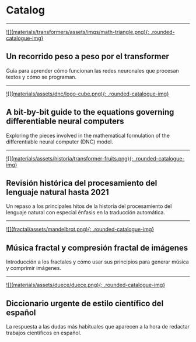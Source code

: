 # Catalog

<hr>

<div class="content-2columns catalog" markdown>
<a href="transformers/intro">![](materials/transformers/assets/imgs/math-triangle.png){: .rounded-catalogue-img}</a>

<div>
<h2>Un recorrido peso a peso por el transformer</h2> 

Guía para aprender cómo funcionan las redes neuronales que procesan textos y cómo se programan.
</div>
</div>

<hr>

<div class="content-2columns catalog" markdown>
<a href="dnc">![](materials/assets/dnc/logo-cube.png){: .rounded-catalogue-img}</a>

<div>
<h2>A bit-by-bit guide to the equations governing differentiable neural computers</h2>

Exploring the pieces involved in the mathematical formulation of the differentiable neural computer (DNC) model.
</div>
</div>

<hr>

<div class="content-2columns catalog" markdown>
<a href="historia">![](materials/assets/historia/transformer-fruits.png){: .rounded-catalogue-img}</a>

<div>
<h2>Revisión histórica del procesamiento del lenguaje natural hasta 2021</h2>

Un repaso a los principales hitos de la historia del procesamiento del lenguaje natural con especial énfasis en la traducción automática.
</div>
</div>

<hr> 

<div class="content-2columns catalog" markdown>
<a href="../fractal">![](fractal/assets/mandelbrot.png){: .rounded-catalogue-img}</a>

<div>
<h2>Música fractal y compresión fractal de imágenes</h2>

Introducción a los fractales y cómo usar sus principios para generar música y comprimir imágenes.
</div>
</div>

<hr> 

<div class="content-2columns catalog" markdown>
<a href="../pub/duece1999.pdf">![](materials/assets/duece/duece.png){: .rounded-catalogue-img}</a>

<div>
<h2>Diccionario urgente de estilo científico del español</h2>

La respuesta a las dudas más habituales que aparecen a la hora de redactar trabajos científicos en español.
</div>
</div>


